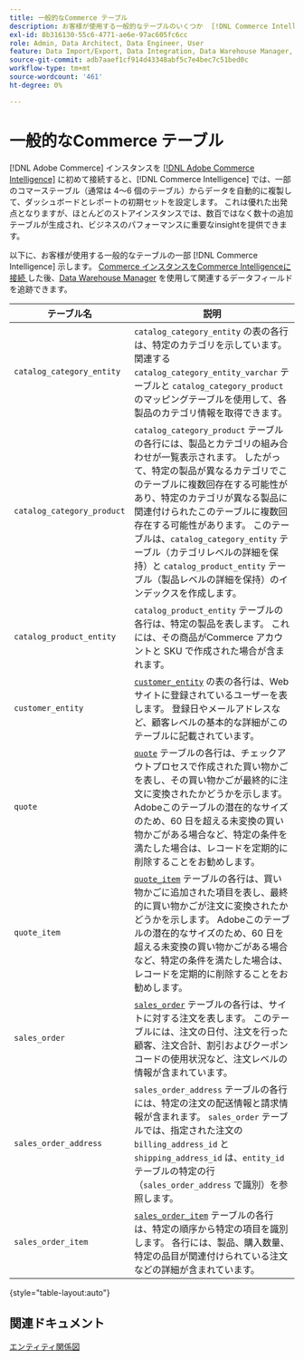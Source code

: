 ```yaml
---
title: 一般的なCommerce テーブル
description: お客様が使用する一般的なテーブルのいくつか  [!DNL Commerce Intelligence]  ついて説明します。
exl-id: 8b316130-55c6-4771-ae6e-97ac605fc6cc
role: Admin, Data Architect, Data Engineer, User
feature: Data Import/Export, Data Integration, Data Warehouse Manager, Commerce Tables
source-git-commit: adb7aaef1cf914d43348abf5c7e4bec7c51bed0c
workflow-type: tm+mt
source-wordcount: '461'
ht-degree: 0%

---
```


# 一般的なCommerce テーブル

[!DNL Adobe Commerce] インスタンスを [[!DNL Adobe Commerce Intelligence]](../importing-data/integrations/magento.md) に初めて接続すると、[!DNL Commerce Intelligence] では、一部のコマーステーブル（通常は 4～6 個のテーブル）からデータを自動的に複製して、ダッシュボードとレポートの初期セットを設定します。 これは優れた出発点となりますが、ほとんどのストアインスタンスでは、数百ではなく数十の追加テーブルが生成され、ビジネスのパフォーマンスに重要なinsightを提供できます。

以下に、お客様が使用する一般的なテーブルの一部 [!DNL Commerce Intelligence] 示します。 [Commerce インスタンスをCommerce Intelligenceに接続 ](../../data-analyst/importing-data/integrations/magento.md) した後、[Data Warehouse Manager](../../data-analyst/data-warehouse-mgr/tour-dwm.md) を使用して関連するデータフィールドを追跡できます。

| テーブル名 | 説明 |
|---|---|
| `catalog_category_entity` | `catalog_category_entity` の表の各行は、特定のカテゴリを示しています。 関連する `catalog_category_entity_varchar` テーブルと `catalog_category_product` のマッピングテーブルを使用して、各製品のカテゴリ情報を取得できます。 |
| `catalog_category_product` | `catalog_category_product` テーブルの各行には、製品とカテゴリの組み合わせが一覧表示されます。 したがって、特定の製品が異なるカテゴリでこのテーブルに複数回存在する可能性があり、特定のカテゴリが異なる製品に関連付けられたこのテーブルに複数回存在する可能性があります。 このテーブルは、`catalog_category_entity` テーブル（カテゴリレベルの詳細を保持）と `catalog_product_entity` テーブル（製品レベルの詳細を保持）のインデックスを作成します。 |
| `catalog_product_entity` | `catalog_product_entity` テーブルの各行は、特定の製品を表します。 これには、その商品がCommerce アカウントと SKU で作成された場合が含まれます。 |
| `customer_entity` | [`customer_entity`](../data-warehouse-mgr/cust-ent-table.md) の表の各行は、Web サイトに登録されているユーザーを表します。 登録日やメールアドレスなど、顧客レベルの基本的な詳細がこのテーブルに記載されています。 |
| `quote` | [`quote`](../data-warehouse-mgr/sales-flat-quote-table.md) テーブルの各行は、チェックアウトプロセスで作成された買い物かごを表し、その買い物かごが最終的に注文に変換されたかどうかを示します。 Adobeこのテーブルの潜在的なサイズのため、60 日を超える未変換の買い物かごがある場合など、特定の条件を満たした場合は、レコードを定期的に削除することをお勧めします。 |
| `quote_item` | [`quote_item`](../data-warehouse-mgr/sales-flat-quote-item-table.md) テーブルの各行は、買い物かごに追加された項目を表し、最終的に買い物かごが注文に変換されたかどうかを示します。 Adobeこのテーブルの潜在的なサイズのため、60 日を超える未変換の買い物かごがある場合など、特定の条件を満たした場合は、レコードを定期的に削除することをお勧めします。 |
| `sales_order` | [`sales_order`](../data-warehouse-mgr/sales-flat-order-table.md) テーブルの各行は、サイトに対する注文を表します。 このテーブルには、注文の日付、注文を行った顧客、注文合計、割引およびクーポンコードの使用状況など、注文レベルの情報が含まれています。 |
| `sales_order_address` | `sales_order_address` テーブルの各行には、特定の注文の配送情報と請求情報が含まれます。 `sales_order` テーブルでは、指定された注文の `billing_address_id` と `shipping_address_id` は、`entity_id` テーブルの特定の行（`sales_order_address` で識別）を参照します。 |
| `sales_order_item` | [`sales_order_item`](../data-warehouse-mgr/sales-flat-quote-item-table.md) テーブルの各行は、特定の順序から特定の項目を識別します。 各行には、製品、購入数量、特定の品目が関連付けられている注文などの詳細が含まれています。 |

{style="table-layout:auto"}

## 関連ドキュメント

[エンティティ関係図](../data-warehouse-mgr/entity-rel-diag.md)
